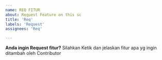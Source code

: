 ```yaml
---
name: REQ FITUR
about: Request Feature on this sc
title: 'Req'
labels: 'Request'
assignees: 'Req'

---
```


**Anda ingin Request fitur?**
Silahkan Ketik dan jelaskan fitur apa yg ingin ditambah oleh Contributor
